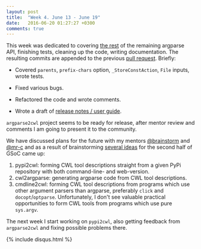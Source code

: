```yaml
---
layout: post
title:  "Week 4. June 13 - June 19"
date:   2016-06-20 01:27:27 +0300
comments: true
---
```

This week was dedicated to covering [the rest](https://docs.google.com/document/d/1CPcm4GLSMo4TWJYVlpIVP1Kup___6Se_DVnk73hIe8E/edit?usp=sharing) of the remaining argparse API, finishing tests, cleaning up the code, writing documentation. The resulting commits are appended to the previous [pull request](https://github.com/common-workflow-language/gxargparse/pull/9). Briefly: 

* Covered `parents`, `prefix-chars` option, `_StoreConstAction`, `File` inputs, wrote tests. 

* Fixed various bugs.

* Refactored the code and wrote comments. 

* Wrote a draft of [release notes / user guide](https://github.com/anton-khodak/argparse2cwl-blog/pull/1/files). 

`argparse2cwl` project seems to be ready for release, after mentor review and comments I am going to present it to the community.

We have discussed plans for the future with my mentors [@brainstorm](https://github.com/brainstorm) and [@mr-c](https://github.com/mr-c) and as a result of brainstorming [several ideas](http://blogs.nopcode.org/brainstorm/2016/06/16/gsoc-2016-post-midterm) for the second half of GSoC came up:

1. pypi2cwl: forming CWL tool descriptions straight from a given PyPi repository with both command-line- and web-version.
2. cwl2argparse: generating argparse code from CWL tool descriptions.
3. cmdline2cwl: forming CWL tool descriptions from programs which use other argument parsers than argparse, preferably `click` and `docopt`/`optparse`. Unfortunately, I don't see valuable practical opportunities to form CWL tools from programs which use pure `sys.argv`.

The next week I start working on `pypi2cwl`, also getting feedback from `argparse2cwl` and fixing possible problems there.
  
{% include disqus.html %}

